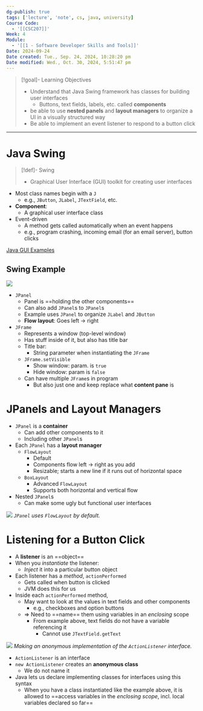 ```yaml
---
dg-publish: true
tags: ['lecture', 'note', cs, java, university]
Course Code:
  - '[[CSC207]]'
Week: 4
Module:
  - '[[1 - Software Developer Skills and Tools]]'
Date: 2024-09-24
Date created: Tue., Sep. 24, 2024, 10:28:20 pm
Date modified: Wed., Oct. 30, 2024, 5:51:47 pm
---
```


> [!goal]- Learning Objectives
>
> - Understand that Java Swing framework has classes for building user interfaces
>     - Buttons, text fields, labels, etc. called **components**
> - be able to use **nested panels** and **layout managers** to organize a UI in a visually structured way
> - Be able to implement an event listener to respond to a button click

---

# Java Swing

> [!def]- Swing
>
> - Graphical User Interface (GUI) toolkit for creating user interfaces

- Most class names begin with a `J`
    - e.g., `JButton`, `JLabel`, `JTextField`, etc.
- **Component**:
    - A graphical user interface class
- Event-driven
    - A method gets called automatically when an event happens
    - e.g., program crashing, incoming email (for an email server), button clicks

[Java GUI Examples](https://github.com/paulgries/JavaGUIExamples)

## Swing Example

![](https://i.imgur.com/UC7pzsn.png)

- `JPanel`
    - Panel is ==holding the other components==
    - Can also add `JPanel`s to `JPanel`s
    - Example uses `JPanel` to organize `JLabel` and `JButton`
    - **Flow layout**: Goes left → right
- `JFrame`
    - Represents a window (top-level window)
    - Has stuff inside of it, but also has title bar
    - Title bar:
        - String parameter when instantiating the `JFrame`
    - `JFrame.setVisible`
        - Show window: param. is `true`
        - Hide window: param is `false`
    - Can have multiple `JFrame`s in program
        - But also just one and keep replace what **content pane** is

# JPanels and Layout Managers

- `JPanel` is a **container**
    - Can add other components to it
    - Including other `JPanel`s
- Each `JPanel` has a **layout manager**
    - `FlowLayout`
        - Default
        - Components flow left → right as you add
        - Resizable; starts a new line if it runs out of horizontal space
    - `BoxLayout`
        - Advanced `FlowLayout`
        - Supports both horizontal and vertical flow
- Nested `JPanel`s
    - Can make some ugly but functional user interfaces

![](https://i.imgur.com/srrpzQO.png)
*`JPanel` uses `FlowLayout` by default.*

# Listening for a Button Click

- A **listener** is an ==object==
- When you *instantiate* the listener:
    - *Inject* it into a particular button object
- Each listener has a *method*, `actionPerformed`
    - Gets called when button is clicked
    - JVM does this for us
- Inside each `actionPerformed` method,
    - May want to look at the values in text fields and other components
        - e.g., checkboxes and option buttons
    - ⇒ Need to ==name== them using variables in an *enclosing* scope
        - From example above, text fields do not have a variable referencing it
            - Cannot use `JTextField.getText`

![](https://i.imgur.com/x3MXKzP.png)
*Making an anonymous implementation of the `ActionListener` interface.*

- `ActionListener` is an interface
- `new ActionListener` creates an **anonymous class**
    - We do not name it
- Java lets us declare implementing classes for interfaces using this syntax
    - When you have a class instantiated like the example above, it is allowed to ==access variables in the *enclosing scope*, incl. local variables declared so far==
